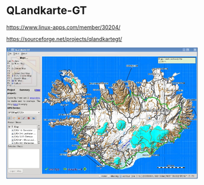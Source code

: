 # QLandkarte-GT

https://www.linux-apps.com/member/30204/

https://sourceforge.net/projects/qlandkartegt/

![alt tag](screenshot.jpg)

